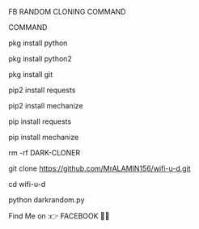 FB RANDOM CLONING COMMAND

COMMAND

pkg install python

pkg install python2

pkg install git

pip2 install requests

pip2 install mechanize

pip install requests

pip install mechanize

rm -rf DARK-CLONER

git clone https://github.com/MrALAMIN156/wifi-u-d.git

cd wifi-u-d

python darkrandom.py





Find Me on :👉 FACEBOOK 🤷‍♂️



